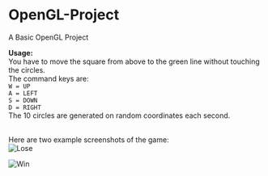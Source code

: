 # OpenGL-Project
A Basic OpenGL Project <br>

<b>Usage:</b> <br>
You have to move the square from above to the green line without touching the circles. <br>
The command keys are: <br>
`W = UP` <br>
`A = LEFT` <br>
`S = DOWN` <br>
`D = RIGHT` <br>
The 10 circles are generated on random coordinates each second. <br><br>

Here are two example screenshots of the game:<br>
![Lose](https://user-images.githubusercontent.com/35737627/184717397-fa022fb7-97a2-4cdc-af38-70c0d24004a1.png)

![Win](https://user-images.githubusercontent.com/35737627/184717337-cffca987-bd10-47cc-84d1-0a4e5d5d0915.png)
